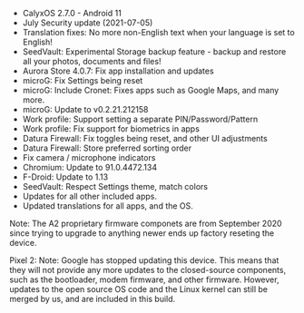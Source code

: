 * CalyxOS 2.7.0 - Android 11
* July Security update (2021-07-05)
* Translation fixes: No more non-English text when your language is set to English!
* SeedVault: Experimental Storage backup feature - backup and restore all your photos, documents and files!
* Aurora Store 4.0.7: Fix app installation and updates
* microG: Fix Settings being reset
* microG: Include Cronet: Fixes apps such as Google Maps, and many more.
* microG: Update to v0.2.21.212158
* Work profile: Support setting a separate PIN/Password/Pattern
* Work profile: Fix support for biometrics in apps
* Datura Firewall: Fix toggles being reset, and other UI adjustments
* Datura Firewall: Store preferred sorting order
* Fix camera / microphone indicators
* Chromium: Update to 91.0.4472.134
* F-Droid: Update to 1.13
* SeedVault: Respect Settings theme, match colors
* Updates for all other included apps.
* Updated translations for all apps, and the OS.

Note:
The A2 proprietary firmware componets are from September 2020 since trying to upgrade to anything newer ends up factory reseting the device.

Pixel 2:
Note:
Google has stopped updating this device. This means that
they will not provide any more updates to the closed-source components,
such as the bootloader, modem firmware, and other firmware.
However, updates to the open source OS code and the Linux kernel
can still be merged by us, and are included in this build.